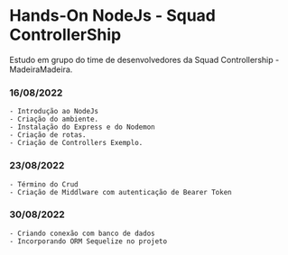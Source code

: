 
# Hands-On NodeJs - Squad ControllerShip

Estudo em grupo do time de desenvolvedores da Squad Controllership - MadeiraMadeira.

### 16/08/2022
    - Introdução ao NodeJs
    - Criação do ambiente.
    - Instalação do Express e do Nodemon
    - Criação de rotas.
    - Criação de Controllers Exemplo.
    
### 23/08/2022
    - Término do Crud
    - Criação de Middlware com autenticação de Bearer Token
    
### 30/08/2022
    - Criando conexão com banco de dados
    - Incorporando ORM Sequelize no projeto